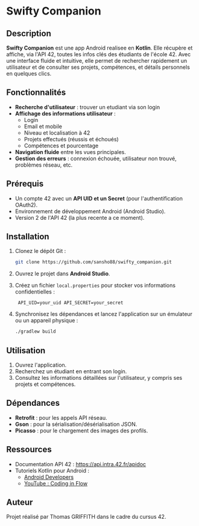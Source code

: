 # Swifty Companion

## Description

**Swifty Companion** est une app Android realisee en **Kotlin**. Elle récupère et affiche, via l'API 42, toutes les infos clés des étudiants de l'école 42.
Avec une interface fluide et intuitive, elle permet de rechercher rapidement un utilisateur et de consulter ses projets, compétences, et détails personnels en quelques clics.

## Fonctionnalités

- **Recherche d'utilisateur** : trouver un etudiant via son login
- **Affichage des informations utilisateur** :
  - Login
  - Email et mobile
  - Niveau et localisation à 42
  - Projets effectués (réussis et échoués)
  - Compétences et pourcentage
- **Navigation fluide** entre les vues principales.
- **Gestion des erreurs** : connexion échouée, utilisateur non trouvé, problèmes réseau, etc.

## Prérequis

- Un compte 42 avec un **API UID et un Secret** (pour l'authentification OAuth2).
- Environnement de développement Android (Android Studio).
- Version 2 de l'API 42 (la plus recente a ce moment).

## Installation

1. Clonez le dépôt Git :

   ```bash
   git clone https://github.com/sansho88/swifty_companion.git
   ```

2. Ouvrez le projet dans **Android Studio**.

3. Créez un fichier `local.properties` pour stocker vos informations confidentielles :

   ```properties
    API_UID=your_uid API_SECRET=your_secret
   ```

4. Synchronisez les dépendances et lancez l'application sur un émulateur ou un appareil physique :

   ```bash
   ./gradlew build
   ```

## Utilisation

1. Ouvrez l'application.
2. Recherchez un étudiant en entrant son login.
3. Consultez les informations détaillées sur l'utilisateur, y compris ses projets et compétences.

## Dépendances

- **Retrofit** : pour les appels API réseau.
- **Gson** : pour la sérialisation/désérialisation JSON.
- **Picasso** : pour le chargement des images des profils.

## Ressources

- Documentation API 42 : <https://api.intra.42.fr/apidoc>
- Tutoriels Kotlin pour Android :
  - [Android Developers](https://developer.android.com/kotlin)
  - [YouTube : Coding in Flow](https://www.youtube.com/channel/UC_Fh8kvtkVPkeihBs42jGcA)

## Auteur

Projet réalisé par Thomas GRIFFITH dans le cadre du cursus 42.